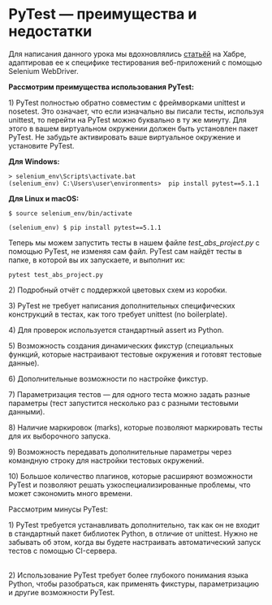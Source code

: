 # PyTest&nbsp;— преимущества и недостатки

<p>Для написания данного урока мы вдохновлялись <a href="https://habr.com/post/269759/" rel="nofollow noopener noreferrer" target="_blank">статьёй</a> на Хабре, адаптировав ее к специфике тестирования веб-приложений с помощью Selenium WebDriver.</p>

**Рассмотрим преимущества использования PyTest:**

<p>1) PyTest полностью обратно совместим с фреймворками unittest и nosetest. Это означает, что если изначально вы писали тесты, используя unittest, то перейти на PyTest можно буквально в ту же минуту. Для этого в вашем виртуальном окружении должен быть установлен пакет PyTest. Не забудьте активировать ваше виртуальное окружение&nbsp;и установите PyTest.</p>

<p><strong>Для Windows:</strong></p>

<pre><code class="hljs taggerscript">&gt; selenium_env<span class="hljs-symbol"><span class="hljs-symbol">\S</span></span>cripts<span class="hljs-symbol"><span class="hljs-symbol">\a</span></span>ctivate.bat 
(selenium_env) С:<span class="hljs-symbol"><span class="hljs-symbol">\U</span></span>sers<span class="hljs-symbol"><span class="hljs-symbol">\u</span></span>ser<span class="hljs-symbol"><span class="hljs-symbol">\e</span></span>nvironments&gt;  pip install pytest==5.1.1</code></pre>

<p><strong>Для Linux и macOS:</strong></p>

<pre><code class="hljs armasm">​​​​​​​$ source <span class="hljs-keyword"><span class="hljs-keyword">selenium_env/bin/activate </span></span>

(<span class="hljs-keyword"><span class="hljs-keyword">selenium_env) </span></span>$ pip install pytest=<span class="hljs-number"><span class="hljs-number">=5</span></span>.<span class="hljs-number"><span class="hljs-number">1</span></span>.<span class="hljs-number"><span class="hljs-number">1</span></span></code></pre>

<p>Теперь мы можем запустить тесты в нашем файле <em>test_abs_project.py </em>с помощью PyTest, не изменяя сам файл. PyTest сам найдёт тесты в папке, в которой вы их запускаете,&nbsp;и выполнит их:</p>

<pre><code class="language-bash hljs">pytest test_abs_project.py</code></pre>

<p>2) Подробный отчёт с поддержкой цветовых схем из коробки.</p>

<p>3) PyTest не требует написания дополнительных специфических конструкций в тестах, как того требует unittest (no boilerplate).</p>

<p>4) Для проверок используется стандартный assert из Python.</p>

<p>5) Возможность создания динамических фикстур (специальных функций, которые настраивают тестовые окружения и готовят тестовые данные).</p>

<p>6) Дополнительные возможности по настройке фикстур.</p>

<p>7) Параметризация тестов — для одного теста можно задать разные параметры (тест запустится несколько раз с разными тестовыми данными).</p>

<p>8) Наличие маркировок (marks), которые позволяют маркировать тесты для их выборочного запуска.</p>

<p>9) Возможность передавать дополнительные параметры через командную строку для настройки тестовых окружений.</p>

<p>10) Большое количество плагинов, которые расширяют возможности PyTest и позволяют решать узкоспециализированные проблемы, что может сэкономить много времени.</p>

<p>Рассмотрим&nbsp;минусы PyTest:</p>

<p>1) PyTest требуется устанавливать дополнительно, так как&nbsp;он не входит в стандартный пакет библиотек Python, в отличие от unittest. Нужно не забывать об этом, когда вы будете настраивать автоматический запуск тестов с помощью CI-сервера.</p>

<p><br>
2) Использование PyTest требует более глубокого понимания языка Python, чтобы разобраться, как применять фикстуры, параметризацию и другие возможности PyTest.</p></span>


